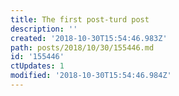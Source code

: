 ```yaml
---
title: The first post-turd post
description: ''
created: '2018-10-30T15:54:46.983Z'
path: posts/2018/10/30/155446.md
id: '155446'
ctUpdates: 1
modified: '2018-10-30T15:54:46.984Z'
---
```

